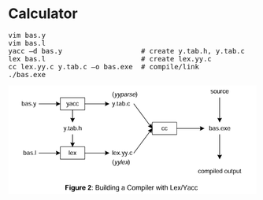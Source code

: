 # Calculator
<pre>vim bas.y   
vim bas.l  
yacc –d bas.y                   # create y.tab.h, y.tab.c
lex bas.l                       # create lex.yy.c   
cc lex.yy.c y.tab.c –o bas.exe  # compile/link     
./bas.exe </pre>

![Calculator Output](image.png)
